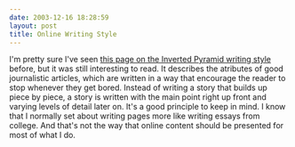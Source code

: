 ```yaml
---
date: 2003-12-16 18:28:59
layout: post
title: Online Writing Style
---
```


I'm pretty sure I've seen [this page on the Inverted Pyramid writing style](http://www.useit.com/alertbox/9606.html) before, but it was still interesting to read. It describes the atributes of good journalistic articles, which are written in a way that encourage the reader to stop whenever they get bored. Instead of writing a story that builds up piece by piece, a story is written with the main point right up front and varying levels of detail later on. It's a good principle to keep in mind. I know that I normally set about writing pages more like writing essays from college. And that's not the way that online content should be presented for most of what I do.
